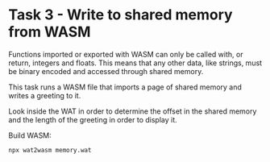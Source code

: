 # Task 3 - Write to shared memory from WASM

Functions imported or exported with WASM can only be called with, or return, integers and floats.
This means that any other data, like strings, must be binary encoded and accessed through shared memory.

This task runs a WASM file that imports a page of shared memory and writes a greeting to it.

Look inside the WAT in order to determine the offset in the shared memory and the length of the greeting in order to display it.

Build WASM:
```sh
npx wat2wasm memory.wat
```
